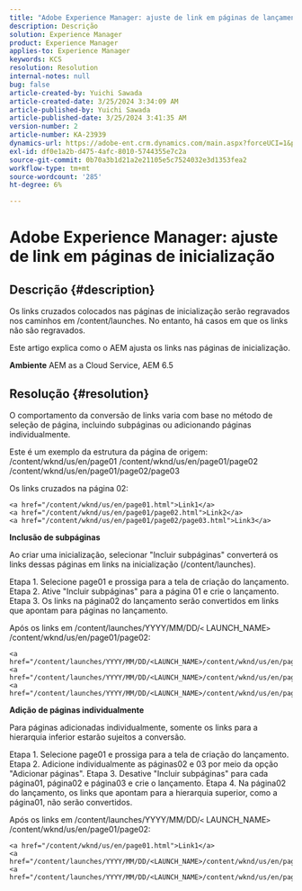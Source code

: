 ```yaml
---
title: "Adobe Experience Manager: ajuste de link em páginas de lançamento"
description: Descrição
solution: Experience Manager
product: Experience Manager
applies-to: Experience Manager
keywords: KCS
resolution: Resolution
internal-notes: null
bug: false
article-created-by: Yuichi Sawada
article-created-date: 3/25/2024 3:34:09 AM
article-published-by: Yuichi Sawada
article-published-date: 3/25/2024 3:41:35 AM
version-number: 2
article-number: KA-23939
dynamics-url: https://adobe-ent.crm.dynamics.com/main.aspx?forceUCI=1&pagetype=entityrecord&etn=knowledgearticle&id=68840384-58ea-ee11-a204-6045bd006268
exl-id: df0e1a2b-d475-4afc-8010-5744355e7c2a
source-git-commit: 0b70a3b1d21a2e21105e5c7524032e3d1353fea2
workflow-type: tm+mt
source-wordcount: '285'
ht-degree: 6%

---
```


# Adobe Experience Manager: ajuste de link em páginas de inicialização

## Descrição {#description}


Os links cruzados colocados nas páginas de inicialização serão regravados nos caminhos em /content/launches. No entanto, há casos em que os links não são regravados.

Este artigo explica como o AEM ajusta os links nas páginas de inicialização.

<b>Ambiente</b>
AEM as a Cloud Service, AEM 6.5


## Resolução {#resolution}


O comportamento da conversão de links varia com base no método de seleção de página, incluindo subpáginas ou adicionando páginas individualmente.

Este é um exemplo da estrutura da página de origem: /content/wknd/us/en/page01 /content/wknd/us/en/page01/page02 /content/wknd/us/en/page01/page02/page03

Os links cruzados na página 02:


```
<a href="/content/wknd/us/en/page01.html">Link1</a>
<a href="/content/wknd/us/en/page01/page02.html">Link2</a>
<a href="/content/wknd/us/en/page01/page02/page03.html">Link3</a>
```


<b>Inclusão de subpáginas</b>

Ao criar uma inicialização, selecionar &quot;Incluir subpáginas&quot; converterá os links dessas páginas em links na inicialização (/content/launches).

Etapa 1. Selecione page01 e prossiga para a tela de criação do lançamento.
Etapa 2. Ative &quot;Incluir subpáginas&quot; para a página 01 e crie o lançamento.
Etapa 3. Os links na página02 do lançamento serão convertidos em links que apontam para páginas no lançamento.

Após os links em /content/launches/YYYY/MM/DD/`<` LAUNCH_NAME`>` /content/wknd/us/en/page01/page02:


```
<a href="/content/launches/YYYY/MM/DD/<LAUNCH_NAME>/content/wknd/us/en/page01.html">Link1</a>
<a href="/content/launches/YYYY/MM/DD/<LAUNCH_NAME>/content/wknd/us/en/page01/page02.html">Link2</a>
<a href="/content/launches/YYYY/MM/DD/<LAUNCH_NAME>/content/wknd/us/en/page01/page02/page03.html">Link3</a>
```


<b>Adição de páginas individualmente</b>

Para páginas adicionadas individualmente, somente os links para a hierarquia inferior estarão sujeitos a conversão.

Etapa 1. Selecione page01 e prossiga para a tela de criação do lançamento.
Etapa 2. Adicione individualmente as páginas02 e 03 por meio da opção &quot;Adicionar páginas&quot;.
Etapa 3. Desative &quot;Incluir subpáginas&quot; para cada página01, página02 e página03 e crie o lançamento.
Etapa 4. Na página02 do lançamento, os links que apontam para a hierarquia superior, como a página01, não serão convertidos.

Após os links em /content/launches/YYYY/MM/DD/`<` LAUNCH_NAME`>` /content/wknd/us/en/page01/page02:


```
<a href="/content/wknd/us/en/page01.html">Link1</a> 
<a href="/content/launches/YYYY/MM/DD/<LAUNCH_NAME>/content/wknd/us/en/page01/page02.html">Link2</a>
<a href="/content/launches/YYYY/MM/DD/<LAUNCH_NAME>/content/wknd/us/en/page01/page02/page03.html">Link3</a>
```
